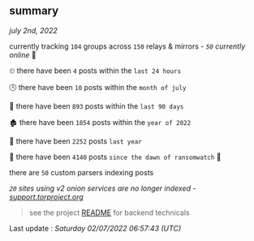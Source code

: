 
## summary
_july 2nd, 2022_

currently tracking `104` groups across `150` relays & mirrors - _`50` currently online_ 📡

⏲ there have been `4` posts within the `last 24 hours`

🕓 there have been `10` posts within the `month of july`

📅 there have been `893` posts within the `last 90 days`

🏚 there have been `1854` posts within the `year of 2022`

🚀 there have been `2252` posts `last year`

🦕 there have been `4140` posts `since the dawn of ransomwatch` 🐣

there are `50` custom parsers indexing posts

_`20` sites using v2 onion services are no longer indexed - [support.torproject.org](https://support.torproject.org/onionservices/v2-deprecation/)_

> see the project [README](https://github.com/jmousqueton/ransomwatch#readme) for backend technicals



Last update : _Saturday 02/07/2022 06:57:43 (UTC)_

